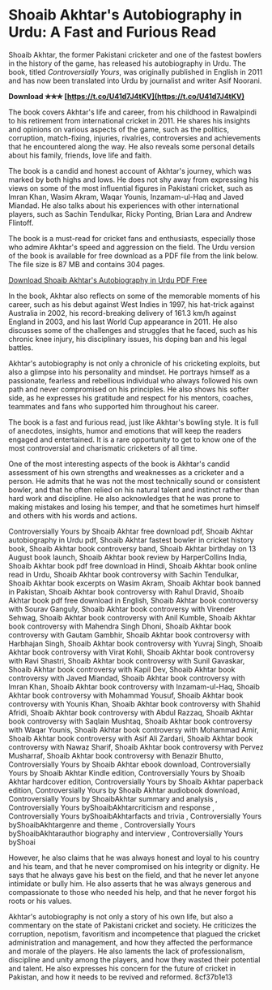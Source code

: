 # Shoaib Akhtar's Autobiography in Urdu: A Fast and Furious Read
 
Shoaib Akhtar, the former Pakistani cricketer and one of the fastest bowlers in the history of the game, has released his autobiography in Urdu. The book, titled *Controversially Yours*, was originally published in English in 2011 and has now been translated into Urdu by journalist and writer Asif Noorani.
 
**Download ✯✯✯ [https://t.co/U41d7J4tKV](https://t.co/U41d7J4tKV)**


 
The book covers Akhtar's life and career, from his childhood in Rawalpindi to his retirement from international cricket in 2011. He shares his insights and opinions on various aspects of the game, such as the politics, corruption, match-fixing, injuries, rivalries, controversies and achievements that he encountered along the way. He also reveals some personal details about his family, friends, love life and faith.
 
The book is a candid and honest account of Akhtar's journey, which was marked by both highs and lows. He does not shy away from expressing his views on some of the most influential figures in Pakistani cricket, such as Imran Khan, Wasim Akram, Waqar Younis, Inzamam-ul-Haq and Javed Miandad. He also talks about his experiences with other international players, such as Sachin Tendulkar, Ricky Ponting, Brian Lara and Andrew Flintoff.
 
The book is a must-read for cricket fans and enthusiasts, especially those who admire Akhtar's speed and aggression on the field. The Urdu version of the book is available for free download as a PDF file from the link below. The file size is 87 MB and contains 304 pages.
 
[Download Shoaib Akhtar's Autobiography in Urdu PDF Free](https://example.com/shoaib-akhtar-book-in-urdu-pdf-free-87)
  
In the book, Akhtar also reflects on some of the memorable moments of his career, such as his debut against West Indies in 1997, his hat-trick against Australia in 2002, his record-breaking delivery of 161.3 km/h against England in 2003, and his last World Cup appearance in 2011. He also discusses some of the challenges and struggles that he faced, such as his chronic knee injury, his disciplinary issues, his doping ban and his legal battles.
 
Akhtar's autobiography is not only a chronicle of his cricketing exploits, but also a glimpse into his personality and mindset. He portrays himself as a passionate, fearless and rebellious individual who always followed his own path and never compromised on his principles. He also shows his softer side, as he expresses his gratitude and respect for his mentors, coaches, teammates and fans who supported him throughout his career.
 
The book is a fast and furious read, just like Akhtar's bowling style. It is full of anecdotes, insights, humor and emotions that will keep the readers engaged and entertained. It is a rare opportunity to get to know one of the most controversial and charismatic cricketers of all time.
  
One of the most interesting aspects of the book is Akhtar's candid assessment of his own strengths and weaknesses as a cricketer and a person. He admits that he was not the most technically sound or consistent bowler, and that he often relied on his natural talent and instinct rather than hard work and discipline. He also acknowledges that he was prone to making mistakes and losing his temper, and that he sometimes hurt himself and others with his words and actions.
 
Controversially Yours by Shoaib Akhtar free download pdf,  Shoaib Akhtar autobiography in Urdu pdf,  Shoaib Akhtar fastest bowler in cricket history book,  Shoaib Akhtar book controversy band,  Shoaib Akhtar birthday on 13 August book launch,  Shoaib Akhtar book review by HarperCollins India,  Shoaib Akhtar book pdf free download in Hindi,  Shoaib Akhtar book online read in Urdu,  Shoaib Akhtar book controversy with Sachin Tendulkar,  Shoaib Akhtar book excerpts on Wasim Akram,  Shoaib Akhtar book banned in Pakistan,  Shoaib Akhtar book controversy with Rahul Dravid,  Shoaib Akhtar book pdf free download in English,  Shoaib Akhtar book controversy with Sourav Ganguly,  Shoaib Akhtar book controversy with Virender Sehwag,  Shoaib Akhtar book controversy with Anil Kumble,  Shoaib Akhtar book controversy with Mahendra Singh Dhoni,  Shoaib Akhtar book controversy with Gautam Gambhir,  Shoaib Akhtar book controversy with Harbhajan Singh,  Shoaib Akhtar book controversy with Yuvraj Singh,  Shoaib Akhtar book controversy with Virat Kohli,  Shoaib Akhtar book controversy with Ravi Shastri,  Shoaib Akhtar book controversy with Sunil Gavaskar,  Shoaib Akhtar book controversy with Kapil Dev,  Shoaib Akhtar book controversy with Javed Miandad,  Shoaib Akhtar book controversy with Imran Khan,  Shoaib Akhtar book controversy with Inzamam-ul-Haq,  Shoaib Akhtar book controversy with Mohammad Yousuf,  Shoaib Akhtar book controversy with Younis Khan,  Shoaib Akhtar book controversy with Shahid Afridi,  Shoaib Akhtar book controversy with Abdul Razzaq,  Shoaib Akhtar book controversy with Saqlain Mushtaq,  Shoaib Akhtar book controversy with Waqar Younis,  Shoaib Akhtar book controversy with Mohammad Amir,  Shoaib Akhtar book controversy with Asif Ali Zardari,  Shoaib Akhtar book controversy with Nawaz Sharif,  Shoaib Akhtar book controversy with Pervez Musharraf,  Shoaib Akhtar book controversy with Benazir Bhutto,  Controversially Yours by Shoaib Akhtar ebook download,  Controversially Yours by Shoaib Akhtar Kindle edition,  Controversially Yours by Shoaib Akhtar hardcover edition,  Controversially Yours by Shoaib Akhtar paperback edition,  Controversially Yours by Shoaib Akhtar audiobook download,  Controversially Yours by ShoaibAkhtar summary and analysis ,  Controversially Yours byShoaibAkhtarcriticism and response ,  Controversially Yours byShoaibAkhtarfacts and trivia ,  Controversially Yours byShoaibAkhtargenre and theme ,  Controversially Yours byShoaibAkhtarauthor biography and interview ,  Controversially Yours byShoai
 
However, he also claims that he was always honest and loyal to his country and his team, and that he never compromised on his integrity or dignity. He says that he always gave his best on the field, and that he never let anyone intimidate or bully him. He also asserts that he was always generous and compassionate to those who needed his help, and that he never forgot his roots or his values.
 
Akhtar's autobiography is not only a story of his own life, but also a commentary on the state of Pakistani cricket and society. He criticizes the corruption, nepotism, favoritism and incompetence that plagued the cricket administration and management, and how they affected the performance and morale of the players. He also laments the lack of professionalism, discipline and unity among the players, and how they wasted their potential and talent. He also expresses his concern for the future of cricket in Pakistan, and how it needs to be revived and reformed.
 8cf37b1e13
 

